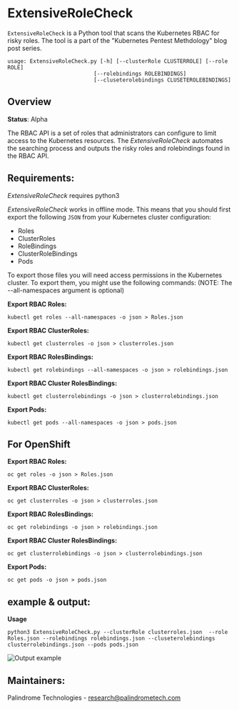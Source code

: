 # ExtensiveRoleCheck

`ExtensiveRoleCheck` is a Python tool that scans the Kubernetes RBAC for risky roles. The tool is a part of the "Kubernetes Pentest Methdology" blog post series.
```
usage: ExtensiveRoleCheck.py [-h] [--clusterRole CLUSTERROLE] [--role ROLE]  
                           [--rolebindings ROLEBINDINGS]  
                           [--cluseterolebindings CLUSETEROLEBINDINGS]
```


## Overview

**Status**: Alpha

The RBAC API is a set of roles that administrators can configure to limit access to the Kubernetes resources. The *ExtensiveRoleCheck* automates the searching process and outputs the risky roles and rolebindings found in the RBAC API. 

## Requirements:
*ExtensiveRoleCheck* requires python3

*ExtensiveRoleCheck* works in offline mode. This means that you should first export the following `JSON` from your Kubernetes cluster configuration:

 - Roles 
 - ClusterRoles 
 - RoleBindings 
 - ClusterRoleBindings
 - Pods

To export those files you will need access permissions in the Kubernetes cluster. To export them, you might use the following commands:
(NOTE: The --all-namespaces argument is optional)

**Export RBAC Roles:**
```
kubectl get roles --all-namespaces -o json > Roles.json
```
**Export RBAC ClusterRoles:**
```
kubectl get clusterroles -o json > clusterroles.json
```
**Export RBAC RolesBindings:**
```
kubectl get rolebindings --all-namespaces -o json > rolebindings.json
```
**Export RBAC Cluster RolesBindings:**
```
kubectl get clusterrolebindings -o json > clusterrolebindings.json
```
**Export Pods:**
```
kubectl get pods --all-namespaces -o json > pods.json
```
## For OpenShift ##

**Export RBAC Roles:**
```
oc get roles -o json > Roles.json
```
**Export RBAC ClusterRoles:**
```
oc get clusterroles -o json > clusterroles.json
```
**Export RBAC RolesBindings:**
```
oc get rolebindings -o json > rolebindings.json
```
**Export RBAC Cluster RolesBindings:**
```
oc get clusterrolebindings -o json > clusterrolebindings.json
```
**Export Pods:**
```
oc get pods -o json > pods.json
```
##  example & output:
**Usage**
```
python3 ExtensiveRoleCheck.py --clusterRole clusterroles.json  --role Roles.json --rolebindings rolebindings.json --cluseterolebindings clusterrolebindings.json --pods pods.json
```
![Output example](https://github.com/cyberark/kubernetes-rbac-audit/blob/master/output-example.png)

##  Maintainers:
Palindrome Technologies - research@palindrometech.com


